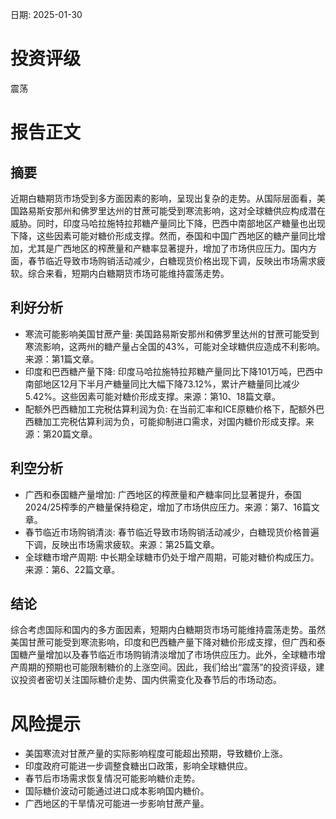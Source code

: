 
日期: 2025-01-30

# 投资评级

震荡

# 报告正文

## 摘要

近期白糖期货市场受到多方面因素的影响，呈现出复杂的走势。从国际层面看，美国路易斯安那州和佛罗里达州的甘蔗可能受到寒流影响，这对全球糖供应构成潜在威胁。同时，印度马哈拉施特拉邦糖产量同比下降，巴西中南部地区产糖量也出现下降，这些因素可能对糖价形成支撑。然而，泰国和中国广西地区的糖产量同比增加，尤其是广西地区的榨蔗量和产糖率显著提升，增加了市场供应压力。国内方面，春节临近导致市场购销活动减少，白糖现货价格出现下调，反映出市场需求疲软。综合来看，短期内白糖期货市场可能维持震荡走势。

## 利好分析

* 寒流可能影响美国甘蔗产量: 美国路易斯安那州和佛罗里达州的甘蔗可能受到寒流影响，这两州的糖产量占全国的43%，可能对全球糖供应造成不利影响。来源：第1篇文章。
* 印度和巴西糖产量下降: 印度马哈拉施特拉邦糖产量同比下降101万吨，巴西中南部地区12月下半月产糖量同比大幅下降73.12%，累计产糖量同比减少5.42%。这些因素可能对糖价形成支撑。来源：第10、18篇文章。
* 配额外巴西糖加工完税估算利润为负: 在当前汇率和ICE原糖价格下，配额外巴西糖加工完税估算利润为负，可能抑制进口需求，对国内糖价形成支撑。来源：第20篇文章。

## 利空分析

* 广西和泰国糖产量增加: 广西地区的榨蔗量和产糖率同比显著提升，泰国2024/25榨季的产糖量保持稳定，增加了市场供应压力。来源：第7、16篇文章。
* 春节临近市场购销清淡: 春节临近导致市场购销活动减少，白糖现货价格普遍下调，反映出市场需求疲软。来源：第25篇文章。
* 全球糖市增产周期: 中长期全球糖市仍处于增产周期，可能对糖价构成压力。来源：第6、22篇文章。

## 结论

综合考虑国际和国内的多方面因素，短期内白糖期货市场可能维持震荡走势。虽然美国甘蔗可能受到寒流影响，印度和巴西糖产量下降对糖价形成支撑，但广西和泰国糖产量增加以及春节临近市场购销清淡增加了市场供应压力。此外，全球糖市增产周期的预期也可能限制糖价的上涨空间。因此，我们给出“震荡”的投资评级，建议投资者密切关注国际糖价走势、国内供需变化及春节后的市场动态。

# 风险提示

* 美国寒流对甘蔗产量的实际影响程度可能超出预期，导致糖价上涨。
* 印度政府可能进一步调整食糖出口政策，影响全球糖供应。
* 春节后市场需求恢复情况可能影响糖价走势。
* 国际糖价波动可能通过进口成本影响国内糖价。
* 广西地区的干旱情况可能进一步影响甘蔗产量。
